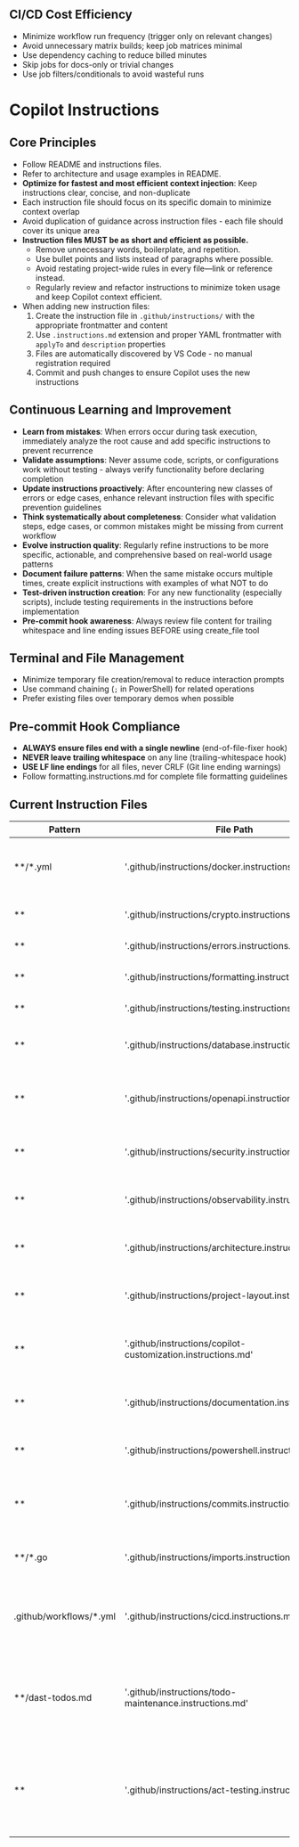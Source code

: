 ## CI/CD Cost Efficiency
- Minimize workflow run frequency (trigger only on relevant changes)
- Avoid unnecessary matrix builds; keep job matrices minimal
- Use dependency caching to reduce billed minutes
- Skip jobs for docs-only or trivial changes
- Use job filters/conditionals to avoid wasteful runs
# Copilot Instructions


## Core Principles
- Follow README and instructions files.
- Refer to architecture and usage examples in README.
- **Optimize for fastest and most efficient context injection**: Keep instructions clear, concise, and non-duplicate
- Each instruction file should focus on its specific domain to minimize context overlap
- Avoid duplication of guidance across instruction files - each file should cover its unique area
- **Instruction files MUST be as short and efficient as possible.**
  - Remove unnecessary words, boilerplate, and repetition.
  - Use bullet points and lists instead of paragraphs where possible.
  - Avoid restating project-wide rules in every file—link or reference instead.
  - Regularly review and refactor instructions to minimize token usage and keep Copilot context efficient.
- When adding new instruction files:
  1. Create the instruction file in `.github/instructions/` with the appropriate frontmatter and content
  2. Use `.instructions.md` extension and proper YAML frontmatter with `applyTo` and `description` properties
  3. Files are automatically discovered by VS Code - no manual registration required
  4. Commit and push changes to ensure Copilot uses the new instructions

## Continuous Learning and Improvement

- **Learn from mistakes**: When errors occur during task execution, immediately analyze the root cause and add specific instructions to prevent recurrence
- **Validate assumptions**: Never assume code, scripts, or configurations work without testing - always verify functionality before declaring completion
- **Update instructions proactively**: After encountering new classes of errors or edge cases, enhance relevant instruction files with specific prevention guidelines
- **Think systematically about completeness**: Consider what validation steps, edge cases, or common mistakes might be missing from current workflow
- **Evolve instruction quality**: Regularly refine instructions to be more specific, actionable, and comprehensive based on real-world usage patterns
- **Document failure patterns**: When the same mistake occurs multiple times, create explicit instructions with examples of what NOT to do
- **Test-driven instruction creation**: For any new functionality (especially scripts), include testing requirements in the instructions before implementation
- **Pre-commit hook awareness**: Always review file content for trailing whitespace and line ending issues BEFORE using create_file tool

## Terminal and File Management

- Minimize temporary file creation/removal to reduce interaction prompts
- Use command chaining (`;` in PowerShell) for related operations
- Prefer existing files over temporary demos when possible

## Pre-commit Hook Compliance

- **ALWAYS ensure files end with a single newline** (end-of-file-fixer hook)
- **NEVER leave trailing whitespace** on any line (trailing-whitespace hook)
- **USE LF line endings** for all files, never CRLF (Git line ending warnings)
- Follow formatting.instructions.md for complete file formatting guidelines

## Current Instruction Files

| Pattern | File Path | Description |
| ------- | --------- | ----------- |
| **/*.yml | '.github/instructions/docker.instructions.md' | Instructions for Docker and Docker Compose configuration |
| ** | '.github/instructions/crypto.instructions.md' | Instructions for cryptographic operations |
| ** | '.github/instructions/errors.instructions.md' | Instructions for error reporting |
| ** | '.github/instructions/formatting.instructions.md' | Instructions for file formatting and encoding |
| ** | '.github/instructions/testing.instructions.md' | Instructions for testing |
| ** | '.github/instructions/database.instructions.md' | Instructions for database operations and ORM patterns |
| ** | '.github/instructions/openapi.instructions.md' | Instructions for OpenAPI and code generation patterns |
| ** | '.github/instructions/security.instructions.md' | Instructions for security implementation patterns |
| ** | '.github/instructions/observability.instructions.md' | Instructions for observability and monitoring implementation |
| ** | '.github/instructions/architecture.instructions.md' | Instructions for configuration and application architecture |
| ** | '.github/instructions/project-layout.instructions.md' | Instructions for Go project layout structure |
| ** | '.github/instructions/copilot-customization.instructions.md' | Instructions for VS Code Copilot customization best practices |
| ** | '.github/instructions/documentation.instructions.md' | Instructions for documentation organization and structure |
| ** | '.github/instructions/powershell.instructions.md' | Instructions for PowerShell usage on Windows |
| ** | '.github/instructions/commits.instructions.md' | Instructions for conventional commit message formatting |
| **/*.go | '.github/instructions/imports.instructions.md' | Instructions for Go import alias naming conventions |
| .github/workflows/*.yml | '.github/instructions/cicd.instructions.md' | Instructions for CI/CD workflow configuration and Go version consistency |
| **/dast-todos.md | '.github/instructions/todo-maintenance.instructions.md' | Instructions for maintaining actionable TODO/task lists (delete completed tasks immediately) |
| ** | '.github/instructions/act-testing.instructions.md' | Instructions for testing GitHub Actions workflows locally with act (CRITICAL: proper timeouts) |
